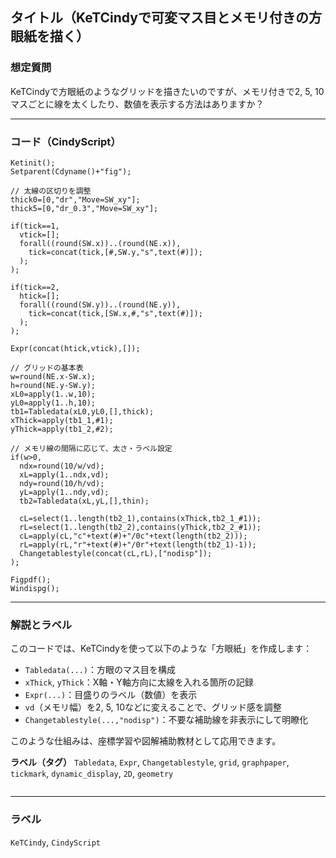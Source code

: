 ## タイトル（KeTCindyで可変マス目とメモリ付きの方眼紙を描く）

### 想定質問

KeTCindyで方眼紙のようなグリッドを描きたいのですが、メモリ付きで2, 5, 10マスごとに線を太くしたり、数値を表示する方法はありますか？

---

### コード（CindyScript）

```cindy
Ketinit();
Setparent(Cdyname()+"fig");

// 太線の区切りを調整
thick0=[0,"dr","Move=SW_xy"];
thick5=[0,"dr_0.3","Move=SW_xy"];

if(tick==1,
  vtick=[];
  forall((round(SW.x))..(round(NE.x)),
    tick=concat(tick,[#,SW.y,"s",text(#)]);
  );
);

if(tick==2,
  htick=[];
  forall((round(SW.y))..(round(NE.y)),
    tick=concat(tick,[SW.x,#,"s",text(#)]);
  );
);

Expr(concat(htick,vtick),[]);

// グリッドの基本表
w=round(NE.x-SW.x);
h=round(NE.y-SW.y);
xL0=apply(1..w,10);
yL0=apply(1..h,10);
tb1=Tabledata(xL0,yL0,[],thick);
xThick=apply(tb1_1,#1);
yThick=apply(tb1_2,#2);

// メモリ線の間隔に応じて、太さ・ラベル設定
if(w>0,
  ndx=round(10/w/vd);
  xL=apply(1..ndx,vd);
  ndy=round(10/h/vd);
  yL=apply(1..ndy,vd);
  tb2=Tabledata(xL,yL,[],thin);

  cL=select(1..length(tb2_1),contains(xThick,tb2_1_#1));
  rL=select(1..length(tb2_2),contains(yThick,tb2_2_#1));
  cL=apply(cL,"c"+text(#)+"/0c"+text(length(tb2_2)));
  rL=apply(rL,"r"+text(#)+"/0r"+text(length(tb2_1)-1));
  Changetablestyle(concat(cL,rL),["nodisp"]);
);

Figpdf();
Windispg();
````

---

### 解説とラベル

このコードでは、KeTCindyを使って以下のような「方眼紙」を作成します：

* `Tabledata(...)`：方眼のマス目を構成
* `xThick`, `yThick`：X軸・Y軸方向に太線を入れる箇所の記録
* `Expr(...)`：目盛りのラベル（数値）を表示
* `vd`（メモリ幅）を2, 5, 10などに変えることで、グリッド感を調整
* `Changetablestyle(...,"nodisp")`：不要な補助線を非表示にして明瞭化

このような仕組みは、座標学習や図解補助教材として応用できます。

**ラベル（タグ）**
`Tabledata`, `Expr`, `Changetablestyle`, `grid`, `graphpaper`, `tickmark`, `dynamic_display`, `2D`, `geometry`

```
```


---

### ラベル

`KeTCindy`, `CindyScript`
